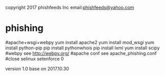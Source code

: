 copyright 2017 phishfeeds Inc
email:phishfeeds@yahoo.com

# phishing
#apache+wsgi+webpy
yum install apache2
yum install mod_wsgi
yum install python-pip
pip install pythonwhois
pip install lxml
yum install scipy
#webpy 
see http://webpy.org/
#apache conf
see apache_phishing.conf
#close selinux
setenforce 0

version
1.0
base on 2017.10.30
